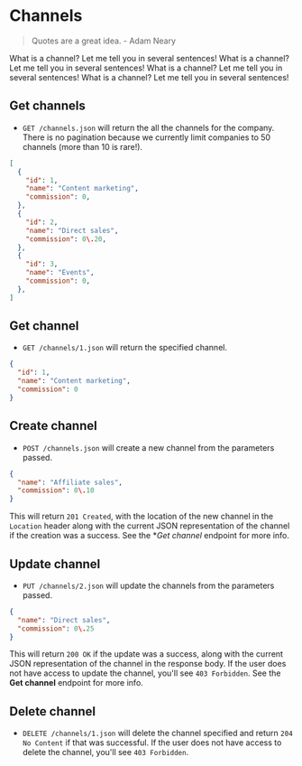 Channels
========

> Quotes are a great idea. - Adam Neary

What is a channel? Let me tell you in several sentences! What is a channel? Let me tell you in several sentences! What is a channel? Let me tell you in several sentences! What is a channel? Let me tell you in several sentences!

Get channels
------------

* `GET /channels.json` will return the all the channels for the company. There is no pagination because we currently limit companies to 50 channels (more than 10 is rare!).

```json
[
  {
    "id": 1,
    "name": "Content marketing",
    "commission": 0,
  },
  {
    "id": 2,
    "name": "Direct sales",
    "commission": 0\.20,
  },
  {
    "id": 3,
    "name": "Events",
    "commission": 0,
  },
]
```

Get channel
-----------

* `GET /channels/1.json` will return the specified channel.

```json
{
  "id": 1,
  "name": "Content marketing",
  "commission": 0
}
```


Create channel
--------------

* `POST /channels.json` will create a new channel from the parameters passed.

```json
{
  "name": "Affiliate sales",
  "commission": 0\.10
}
```

This will return `201 Created`, with the location of the new channel in the `Location` header along with the current JSON representation of the channel if the creation was a success. See the **Get channel* endpoint for more info.


Update channel
--------------

* `PUT /channels/2.json` will update the channels from the parameters passed.

```json
{
  "name": "Direct sales",
  "commission": 0\.25
}
```

This will return `200 OK` if the update was a success, along with the current JSON representation of the channel in the response body. If the user does not have access to update the channel, you'll see `403 Forbidden`. See the **Get channel** endpoint for more info.


Delete channel
-------------

* `DELETE /channels/1.json` will delete the channel specified and return `204 No Content` if that was successful. If the user does not have access to delete the channel, you'll see `403 Forbidden`.